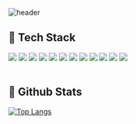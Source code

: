
<!--Header-->
![header](https://capsule-render.vercel.app/api?type=waving&color=&height=300&section=header&text=PYO-DEV)

<div>
  
<!--Body-->
## 🧱 Tech Stack

<!-- jvascript -->
<img src="https://img.shields.io/badge/javascript-F7DF1E?style=flat-square&logo=javascript&logoColor=white"/>
<!-- TpyeScript -->
<img src="https://img.shields.io/badge/typescript-3178C6?style=flat-square&logo=typescript&logoColor=white"/>
<!-- React -->
<img src="https://img.shields.io/badge/react-61DAFB?style=flat-square&logo=react&logoColor=white"/>
<!-- Vue -->
<img src="https://img.shields.io/badge/vuedotjs-4FC08Dstyle=flat-square&logo=vuedotjs&logoColor=white"/>
<!-- Webpack -->
<img src="https://img.shields.io/badge/webpack-8DD6F9?style=flat-square&logo=webpack&logoColor=white"/>
<!-- Vite -->
<img src="https://img.shields.io/badge/vite-646CFF?style=flat-square&logo=vite&logoColor=white"/>
<!-- Gulp -->
<img src="https://img.shields.io/badge/gulp-CF4647?style=flat-square&logo=gulp&logoColor=white"/>
<!-- Grunt -->
<img src="https://img.shields.io/badge/grunt-FAA918?style=flat-square&logo=grunt&logoColor=white"/>
<!-- HTML -->
<img src="https://img.shields.io/badge/html5-E34F26?style=flat-square&logo=html5&logoColor=white"/>
<!-- SCSS -->
<img src="https://img.shields.io/badge/sass-1572B6?style=flat-square&logo=sass&logoColor=white"/>
<!-- Git -->
<img src="https://img.shields.io/badge/git-F05032?style=flat-square&logo=git&logoColor=white"/>
<!-- PHP -->
<img src="https://img.shields.io/badge/php-777BB4?style=flat-square&logo=php&logoColor=white"/>
<br>
<br>


## 🤔 Github Stats
[![Top Langs](https://github-readme-stats.vercel.app/api/top-langs/?username=pyo-dev&layout=donut)](https://github.com/anuraghazra/github-readme-stats)

</div>

<!--
**pyo-dev/pyo-dev** is a ✨ _special_ ✨ repository because its `README.md` (this file) appears on your GitHub profile.

Here are some ideas to get you started:

- 🔭 I’m currently working on ...
- 🌱 I’m currently learning ...
- 👯 I’m looking to collaborate on ...
- 🤔 I’m looking for help with ...
- 💬 Ask me about ...
- 📫 How to reach me: ...
- 😄 Pronouns: ...
- ⚡ Fun fact: ...
-->
